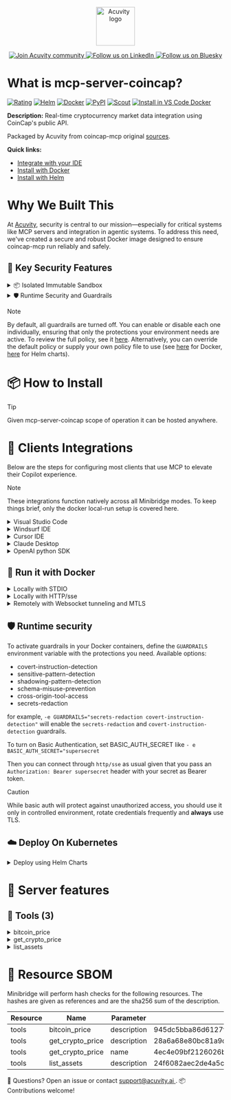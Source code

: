 <p align="center">
  <a href="https://acuvity.ai">
    <picture>
      <img src="https://mma.prnewswire.com/media/2544052/Acuvity__Logo.jpg" height="90" alt="Acuvity logo"/>
    </picture>
  </a>
</p>
<p align="center">
  <a href="https://discord.gg/BkU7fBkrNk">
    <img src="https://img.shields.io/badge/Acuvity-Join-7289DA?logo=discord&logoColor=fff" alt="Join Acuvity community" />
  </a>
<a href="https://www.linkedin.com/company/acuvity/">
    <img src="https://img.shields.io/badge/LinkedIn-Follow-7289DA" alt="Follow us on LinkedIn" />
  </a>
<a href="https://bsky.app/profile/acuvity.bsky.social">
    <img src="https://img.shields.io/badge/Bluesky-Follow-7289DA"?logo=bluesky&logoColor=fff" alt="Follow us on Bluesky" />
  </a>
</p>


# What is mcp-server-coincap?

[![Rating](https://img.shields.io/badge/F-3775A9?label=Rating)](https://docs.anthropic.com/en/docs/build-with-claude/tool-use/implement-tool-use#best-practices-for-tool-definitions)
[![Helm](https://img.shields.io/badge/1.0.0-3775A9?logo=helm&label=Charts&logoColor=fff)](https://hub.docker.com/r/acuvity/mcp-server-coincap/tags/)
[![Docker](https://img.shields.io/docker/image-size/acuvity/mcp-server-coincap/0.9.3?logo=docker&logoColor=fff&label=0.9.3)](https://hub.docker.com/r/acuvity/mcp-server-coincap)
[![PyPI](https://img.shields.io/badge/0.9.3-3775A9?logo=pypi&logoColor=fff&label=coincap-mcp)](https://github.com/QuantGeekDev/coincap-mcp)
[![Scout](https://img.shields.io/badge/Active-3775A9?logo=docker&logoColor=fff&label=Scout)](https://hub.docker.com/r/acuvity/mcp-server-fetch/)
[![Install in VS Code Docker](https://img.shields.io/badge/VS_Code-One_click_install-0078d7?logo=githubcopilot)](https://insiders.vscode.dev/redirect/mcp/install?name=mcp-server-coincap&config=%7B%22args%22%3A%5B%22run%22%2C%22-i%22%2C%22--rm%22%2C%22--read-only%22%2C%22docker.io%2Facuvity%2Fmcp-server-coincap%3A0.9.3%22%5D%2C%22command%22%3A%22docker%22%7D)

**Description:** Real-time cryptocurrency market data integration using CoinCap's public API.

Packaged by Acuvity from coincap-mcp original [sources](https://github.com/QuantGeekDev/coincap-mcp).

**Quick links:**

- [Integrate with your IDE](https://github.com/acuvity/mcp-servers-registry/blob/main/mcp-server-coincap/docker/README.md#-clients-integrations)
- [Install with Docker](https://github.com/acuvity/mcp-servers-registry/tree/main/mcp-server-coincap/docker/README.md#-run-it-with-docker)
- [Install with Helm](https://github.com/acuvity/mcp-servers-registry/tree/main/mcp-server-coincap/charts/mcp-server-coincap/README.md#how-to-install)

# Why We Built This

At [Acuvity](https://acuvity.ai), security is central to our mission—especially for critical systems like MCP servers and integration in agentic systems.
To address this need, we've created a secure and robust Docker image designed to ensure coincap-mcp run reliably and safely.

## 🔐 Key Security Features

<details>
<summary>📦 Isolated Immutable Sandbox </summary>

- **Isolated Execution**: All tools run within secure, containerized sandboxes to enforce process isolation and prevent lateral movement.
- **Non-root by Default**: Enforces least-privilege principles, minimizing the impact of potential security breaches.
- **Read-only Filesystem**: Ensures runtime immutability, preventing unauthorized modification.
- **Version Pinning**: Guarantees consistency and reproducibility across deployments by locking tool and dependency versions.
- **CVE Scanning**: Continuously scans images for known vulnerabilities using [Docker Scout](https://docs.docker.com/scout/) to support proactive mitigation.
- **SBOM & Provenance**: Delivers full supply chain transparency by embedding metadata and traceable build information."
</details>

<details>
<summary>🛡️ Runtime Security and Guardrails</summary>

**Minibridge Integration**: [Minibridge](https://github.com/acuvity/minibridge) establishes secure Agent-to-MCP connectivity, supports Rego/HTTP-based policy enforcement 🕵️, and simplifies orchestration.

The [ARC](https://github.com/acuvity/mcp-servers-registry/tree/main) container includes a [built-in Rego policy](https://github.com/acuvity/mcp-servers-registry/tree/main/mcp-server-coincap/docker/policy.rego) that enables a set of runtime "guardrails"" to help enforce security, privacy, and correct usage of your services. Below is an overview of each guardrail provided.

### 🔒 Resource Integrity

**Mitigates MCP Rug Pull Attacks**

* **Goal:** Protect users from malicious tool description changes after initial approval, preventing post-installation manipulation or deception.
* **Mechanism:** Locks tool descriptions upon client approval and verifies their integrity before execution. Any modification to the description triggers a security violation, blocking unauthorized changes from server-side updates.

### 🛡️ Gardrails

### Covert Instruction Detection

Monitors incoming requests for hidden or obfuscated directives that could alter policy behavior.

* **Goal:** Stop attackers from slipping unnoticed commands or payloads into otherwise harmless data.
* **Mechanism:** Applies a library of regex patterns and binary‐encoding checks to the full request body. If any pattern matches a known covert channel (e.g., steganographic markers, hidden HTML tags, escape-sequence tricks), the request is rejected.

### Sensitive Pattern Detection

Block user-defined sensitive data patterns (credential paths, filesystem references).

* **Goal:** Block accidental or malicious inclusion of sensitive information that violates data-handling rules.
* **Mechanism:** Runs a curated set of regexes against all payloads and tool descriptions—matching patterns such as `.env` files, RSA key paths, directory traversal sequences.

### Shadowing Pattern Detection

Detects and blocks "shadowing" attacks, where a malicious MCP server sneaks hidden directives into its own tool descriptions to hijack or override the behavior of other, trusted tools.

* **Goal:** Stop a rogue server from poisoning the agent’s logic by embedding instructions that alter how a different server’s tools operate (e.g., forcing all emails to go to an attacker’s address even when the user calls a separate `send_email` tool).
* **Mechanism:** During policy load, each tool description is scanned for cross‐tool override patterns—such as `<IMPORTANT>` sections referencing other tool names, hidden side‐effects, or directives that apply to a different server’s API. Any description that attempts to shadow or extend instructions for a tool outside its own namespace triggers a policy violation and is rejected.

### Schema Misuse Prevention

Enforces strict adherence to MCP input schemas.

* **Goal:** Prevent malformed or unexpected fields from bypassing validations, causing runtime errors, or enabling injections.
* **Mechanism:** Compares each incoming JSON object against the declared schema (required properties, allowed keys, types). Any extra, missing, or mistyped field triggers an immediate policy violation.

### Cross-Origin Tool Access

Controls whether tools may invoke tools or services from external origins.

* **Goal:** Prevent untrusted or out-of-scope services from being called.
* **Mechanism:** Examines tool invocation requests and outgoing calls, verifying each target against an allowlist of approved domains or service names. Calls to any non-approved origin are blocked.

### Secrets Redaction

Automatically masks sensitive values so they never appear in logs or responses.

* **Goal:** Ensure that API keys, tokens, passwords, and other credentials cannot leak in plaintext.
* **Mechanism:** Scans every text output for known secret formats (e.g., AWS keys, GitHub PATs, JWTs). Matches are replaced with `[REDACTED]` before the response is sent or recorded.

## Basic Authentication via Shared Secret

Provides a lightweight auth layer using a single shared token.

* **Mechanism:** Expects clients to send an `Authorization` header with the predefined secret.
* **Use Case:** Quickly lock down your endpoint in development or simple internal deployments—no complex OAuth/OIDC setup required.

These controls ensure robust runtime integrity, prevent unauthorized behavior, and provide a foundation for secure-by-design system operations.

</details>

> [!NOTE]
> By default, all guardrails are turned off. You can enable or disable each one individually, ensuring that only the protections your environment needs are active. To review the full policy, see it [here](https://github.com/acuvity/mcp-servers-registry/tree/main/mcp-server-coincap/docker/policy.rego). Alternatively, you can override the default policy or supply your own policy file to use (see [here](https://github.com/acuvity/mcp-servers-registry/tree/main/mcp-server-coincap/docker/entrypoint.sh) for Docker, [here](https://github.com/acuvity/mcp-servers-registry/tree/main/mcp-server-coincap/charts/mcp-server-coincap#minibridge) for Helm charts).


# 📦 How to Install


> [!TIP]
> Given mcp-server-coincap scope of operation it can be hosted anywhere.

# 🧰 Clients Integrations

Below are the steps for configuring most clients that use MCP to elevate their Copilot experience.

> [!NOTE]
> These integrations function natively across all Minibridge modes.
> To keep things brief, only the docker local-run setup is covered here.

<details>
<summary>Visual Studio Code</summary>

To get started immediately, you can use the "one-click" link below:

[![Install in VS Code Docker](https://img.shields.io/badge/VS_Code-One_click_install-0078d7?logo=githubcopilot)](https://insiders.vscode.dev/redirect/mcp/install?name=mcp-server-coincap&config=%7B%22args%22%3A%5B%22run%22%2C%22-i%22%2C%22--rm%22%2C%22--read-only%22%2C%22docker.io%2Facuvity%2Fmcp-server-coincap%3A0.9.3%22%5D%2C%22command%22%3A%22docker%22%7D)

## Global scope

Press `ctrl + shift + p` and type `Preferences: Open User Settings JSON` to add the following section:

```json
{
  "mcp": {
    "servers": {
      "acuvity-mcp-server-coincap": {
        "command": "docker",
        "args": [
          "run",
          "-i",
          "--rm",
          "--read-only",
          "docker.io/acuvity/mcp-server-coincap:0.9.3"
        ]
      }
    }
  }
}
```

## Workspace scope

In your workspace create a file called `.vscode/mcp.json` and add the following section:

```json
{
  "servers": {
    "acuvity-mcp-server-coincap": {
      "command": "docker",
      "args": [
        "run",
        "-i",
        "--rm",
        "--read-only",
        "docker.io/acuvity/mcp-server-coincap:0.9.3"
      ]
    }
  }
}
```

> To pass secrets you should use the `promptString` input type described in the [Visual Studio Code documentation](https://code.visualstudio.com/docs/copilot/chat/mcp-servers).

</details>

<details>
<summary>Windsurf IDE</summary>

In `~/.codeium/windsurf/mcp_config.json` add the following section:

```json
{
  "mcpServers": {
    "acuvity-mcp-server-coincap": {
      "command": "docker",
      "args": [
        "run",
        "-i",
        "--rm",
        "--read-only",
        "docker.io/acuvity/mcp-server-coincap:0.9.3"
      ]
    }
  }
}
```

See [Windsurf documentation](https://docs.windsurf.com/windsurf/mcp) for more info.

</details>

<details>
<summary>Cursor IDE</summary>

Add the following JSON block to your mcp configuration file:
- `~/.cursor/mcp.json` for global scope
- `.cursor/mcp.json` for project scope

```json
{
  "mcpServers": {
    "acuvity-mcp-server-coincap": {
      "command": "docker",
      "args": [
        "run",
        "-i",
        "--rm",
        "--read-only",
        "docker.io/acuvity/mcp-server-coincap:0.9.3"
      ]
    }
  }
}
```

See [cursor documentation](https://docs.cursor.com/context/model-context-protocol) for more information.

</details>
<details>

<summary>Claude Desktop</summary>

In the `claude_desktop_config.json` configuration file add the following section:

```json
{
  "mcpServers": {
    "acuvity-mcp-server-coincap": {
      "command": "docker",
      "args": [
        "run",
        "-i",
        "--rm",
        "--read-only",
        "docker.io/acuvity/mcp-server-coincap:0.9.3"
      ]
    }
  }
}
```

See [Anthropic documentation](https://docs.anthropic.com/en/docs/agents-and-tools/mcp) for more information.
</details>

<details>
<summary>OpenAI python SDK</summary>

## Running locally

```python
async with MCPServerStdio(
    params={
        "command": "docker",
        "args": ["run","-i","--rm","--read-only","docker.io/acuvity/mcp-server-coincap:0.9.3"]
    }
) as server:
    tools = await server.list_tools()
```

## Running remotely

```python
async with MCPServerSse(
    params={
        "url": "http://<ip>:<port>/sse",
    }
) as server:
    tools = await server.list_tools()
```

See [OpenAI Agents SDK docs](https://openai.github.io/openai-agents-python/mcp/) for more info.

</details>

## 🐳 Run it with Docker


<details>
<summary>Locally with STDIO</summary>

In your client configuration set:

- command: `docker`
- arguments: `run -i --rm --read-only docker.io/acuvity/mcp-server-coincap:0.9.3`

</details>

<details>
<summary>Locally with HTTP/sse</summary>

Simply run as:

```console
docker run -i --rm --read-only docker.io/acuvity/mcp-server-coincap:0.9.3
```

Add `-p <localport>:8000` to expose the port.

Then on your application/client, you can configure to use something like:

```json
{
  "mcpServers": {
    "acuvity-mcp-server-coincap": {
      "url": "http://localhost:<localport>/sse",
    }
  }
}
```

You might have to use different ports for different tools.

</details>

<details>
<summary>Remotely with Websocket tunneling and MTLS </summary>

> This section assume you are familiar with TLS and certificates and will require:
> - a server certificate with proper DNS/IP field matching your tool deployment.
> - a client-ca used to sign client certificates

1. Start the server in `backend` mode
 - add an environment variable like `-e MINIBRIDGE_MODE=backend`
 - add the TLS certificates (recommended) through a volume let's say `/certs` ex (`-v $PWD/certs:/certs`)
 - instruct minibridge to use those certs with
   - `-e MINIBRIDGE_TLS_SERVER_CERT=/certs/server-cert.pem`
   - `-e MINIBRIDGE_TLS_SERVER_KEY=/certs/server-key.pem`
   - `-e MINIBRIDGE_TLS_SERVER_KEY_PASS=optional`
   - `-e MINIBRIDGE_TLS_SERVER_CLIENT_CA=/certs/client-ca.pem`

2. Start `minibridge` locally in frontend mode:
  - Get [minibridge](https://github.com/acuvity/minibridge) binary for your OS.

In your client configuration, Minibridge works like any other STDIO command.

Example for Claude Desktop:

```json
{
  "mcpServers": {
    "acuvity-mcp-server-coincap": {
      "command": "minibridge",
      "args": ["frontend", "--backend", "wss://<remote-url>:8000/ws", "--tls-client-backend-ca", "/path/to/ca/that/signed/the/server-cert.pem/ca.pem", "--tls-client-cert", "/path/to/client-cert.pem", "--tls-client-key", "/path/to/client-key.pem"]
    }
  }
}
```

That's it.

Minibridge offers a host of additional features. For step-by-step guidance, please visit the wiki. And if anything’s unclear, don’t hesitate to reach out!

</details>

## 🛡️ Runtime security

To activate guardrails in your Docker containers, define the `GUARDRAILS` environment variable with the protections you need. Available options:
- covert-instruction-detection
- sensitive-pattern-detection
- shadowing-pattern-detection
- schema-misuse-prevention
- cross-origin-tool-access
- secrets-redaction

for example, `-e GUARDRAILS="secrets-redaction covert-instruction-detection"` will enable the `secrets-redaction` and `covert-instruction-detection` guardrails.


To turn on Basic Authentication, set BASIC_AUTH_SECRET like `- e BASIC_AUTH_SECRET="supersecret`

Then you can connect through `http/sse` as usual given that you pass an `Authorization: Bearer supersecret` header with your secret as Bearer token.

> [!CAUTION]
> While basic auth will protect against unauthorized access, you should use it only in controlled environment,
> rotate credentials frequently and **always** use TLS.

## ☁️ Deploy On Kubernetes

<details>
<summary>Deploy using Helm Charts</summary>

### How to install

You can inspect the chart `README`:

```console
helm show readme oci://docker.io/acuvity/mcp-server-coincap --version 1.0.0
````

You can inspect the values that you can configure:

```console
helm show values oci://docker.io/acuvity/mcp-server-coincap --version 1.0.0
````

Install with helm

```console
helm install mcp-server-coincap oci://docker.io/acuvity/mcp-server-coincap --version 1.0.0
```

From there your MCP server mcp-server-coincap will be reachable by default through `http/sse` from inside the cluster using the Kubernetes Service `mcp-server-coincap` on port `8000` by default. You can change that by looking at the `service` section of the `values.yaml` file.

### How to Monitor

The deployment will create a Kubernetes service with a `healthPort`, that is used for liveness probes and readiness probes. This health port can also be used by the monitoring stack of your choice and exposes metrics under the `/metrics` path.

See full charts [Readme](https://github.com/acuvity/mcp-servers-registry/tree/main/mcp-server-coincap/charts/mcp-server-coincap/README.md) for more details about settings and runtime security including guardrails activation.

</details>

# 🧠 Server features

## 🧰 Tools (3)
<details>
<summary>bitcoin_price</summary>

**Description**:

```
Get realtime bitcoin price
```

**Parameter**:

| Name | Type | Description | Required? |
|-----------|------|-------------|-----------|
</details>
<details>
<summary>get_crypto_price</summary>

**Description**:

```
Get realtime crypto price on crypto
```

**Parameter**:

| Name | Type | Description | Required? |
|-----------|------|-------------|-----------|
| name | string | Name of the crypto coin | No
</details>
<details>
<summary>list_assets</summary>

**Description**:

```
Get all available crypto assets
```

**Parameter**:

| Name | Type | Description | Required? |
|-----------|------|-------------|-----------|
</details>


# 🔐 Resource SBOM

Minibridge will perform hash checks for the following resources. The hashes are given as references and are the sha256 sum of the description.

| Resource | Name | Parameter | Hash |
|-----------|------|------|------|
| tools | bitcoin_price | description | 945dc5bba86d6127fe4b68605334bcbb151e1880c6b7e298fdbdd60d1f89196e |
| tools | get_crypto_price | description | 28a6a68e80bc81a9cec1a0a1d3e7651bbf48cca3e6db7c95a5b82d570a7ef26e |
| tools | get_crypto_price | name | 4ec4e09bf2126026b7dfadda2fdcd3bac9699ef83177db84a2a1e0d21b4f056b |
| tools | list_assets | description | 24f6082aec2de4a5c31f2ca6099e1e911e9a242a6cc10f8be5daf5a2bd045aa3 |


💬 Questions? Open an issue or contact [ support@acuvity.ai ](mailto:support@acuvity.ai).
📦 Contributions welcome!
